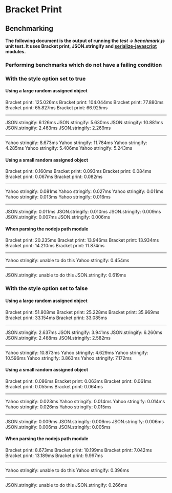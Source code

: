 # Bracket Print
## Benchmarking

**The following document is the output of running the *test -> benchmark.js* unit test. It uses Bracket print, JSON.stringify and [serialize-javascript](https://www.npmjs.com/package/serialize-javascript) modules.**


### Performing benchmarks which do not have a failing condition
### With the style option set to true
#### Using a large random assigned object
Bracket print: 125.026ms
Bracket print: 104.044ms
Bracket print: 77.880ms
Bracket print: 65.827ms
Bracket print: 66.925ms

-----------------------------
JSON.stringify: 6.126ms
JSON.stringify: 5.630ms
JSON.stringify: 10.881ms
JSON.stringify: 2.463ms
JSON.stringify: 2.269ms

-----------------------------
Yahoo stringify: 8.673ms
Yahoo stringify: 11.784ms
Yahoo stringify: 4.285ms
Yahoo stringify: 5.406ms
Yahoo stringify: 5.243ms

#### Using a small random assigned object
Bracket print: 0.160ms
Bracket print: 0.093ms
Bracket print: 0.084ms
Bracket print: 0.067ms
Bracket print: 0.082ms

-----------------------------
Yahoo stringify: 0.081ms
Yahoo stringify: 0.027ms
Yahoo stringify: 0.011ms
Yahoo stringify: 0.013ms
Yahoo stringify: 0.016ms

-----------------------------
JSON.stringify: 0.011ms
JSON.stringify: 0.010ms
JSON.stringify: 0.009ms
JSON.stringify: 0.007ms
JSON.stringify: 0.006ms

#### When parsing the nodejs path module

Bracket print: 20.235ms
Bracket print: 13.946ms
Bracket print: 13.934ms
Bracket print: 14.210ms
Bracket print: 11.874ms

-----------------------------
Yahoo stringify: unable to do this
Yahoo stringify: 0.454ms

-----------------------------
JSON.stringify: unable to do this
JSON.stringify: 0.619ms


### With the style option set to false
#### Using a large random assigned object

Bracket print: 51.808ms
Bracket print: 25.228ms
Bracket print: 35.969ms
Bracket print: 33.154ms
Bracket print: 33.085ms

-----------------------------
JSON.stringify: 2.637ms
JSON.stringify: 3.941ms
JSON.stringify: 6.260ms
JSON.stringify: 2.468ms
JSON.stringify: 2.582ms

-----------------------------
Yahoo stringify: 10.873ms
Yahoo stringify: 4.629ms
Yahoo stringify: 10.596ms
Yahoo stringify: 3.863ms
Yahoo stringify: 7.172ms

#### Using a small random assigned object
Bracket print: 0.086ms
Bracket print: 0.063ms
Bracket print: 0.061ms
Bracket print: 0.055ms
Bracket print: 0.064ms

-----------------------------
Yahoo stringify: 0.023ms
Yahoo stringify: 0.014ms
Yahoo stringify: 0.014ms
Yahoo stringify: 0.026ms
Yahoo stringify: 0.015ms

-----------------------------
JSON.stringify: 0.009ms
JSON.stringify: 0.006ms
JSON.stringify: 0.006ms
JSON.stringify: 0.006ms
JSON.stringify: 0.005ms

#### When parsing the nodejs path module

Bracket print: 8.673ms
Bracket print: 10.199ms
Bracket print: 7.042ms
Bracket print: 13.189ms
Bracket print: 9.997ms

-----------------------------
Yahoo stringify: unable to do this
Yahoo stringify: 0.396ms

-----------------------------
JSON.stringify: unable to do this
JSON.stringify: 0.266ms
		 
